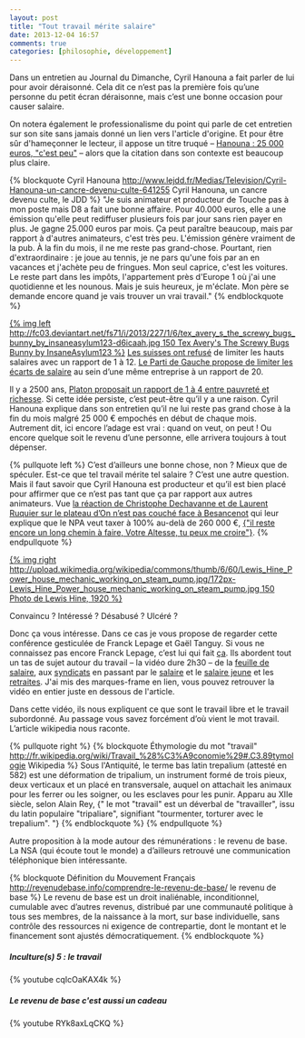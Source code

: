 ```yaml
---
layout: post
title: "Tout travail mérite salaire"
date: 2013-12-04 16:57
comments: true
categories: [philosophie, développement]
---
```


Dans un entretien au Journal du Dimanche, Cyril Hanouna a fait parler de lui pour avoir déraisonné. Cela dit ce n’est pas la première fois qu’une personne du petit écran déraisonne, mais c’est une bonne occasion pour causer salaire.

On notera également le professionalisme du point qui parle de cet entretien sur son site sans jamais donné un lien vers l'article d'origine. Et pour être sûr d'hameçonner le lecteur, il appose un titre truqué – [Hanouna : 25 000 euros, "c'est peu"](http://www.lepoint.fr/ces-gens-la/hanouna-25-000-euros-c-est-tres-peu-01-12-2013-1763746_264.php) – alors que la citation dans son contexte est beaucoup plus claire.

<!-- more -->

{% blockquote Cyril Hanouna http://www.lejdd.fr/Medias/Television/Cyril-Hanouna-un-cancre-devenu-culte-641255 Cyril Hanouna, un cancre devenu culte, le JDD %}
"Je suis animateur et producteur de Touche pas à mon poste mais D8 a fait une bonne affaire. Pour 40.000 euros, elle a une émission qu'elle peut rediffuser plusieurs fois par jour sans rien payer en plus. Je gagne 25.000 euros par mois. Ça peut paraître beaucoup, mais par rapport à d'autres animateurs, c'est très peu. L'émission génère vraiment de la pub. À la fin du mois, il ne me reste pas grand-chose. Pourtant, rien d'extraordinaire : je joue au tennis, je ne pars qu'une fois par an en vacances et j'achète peu de fringues. Mon seul caprice, c'est les voitures. Le reste part dans les impôts, l'appartement près d'Europe 1 où j'ai une quotidienne et les nounous. Mais je suis heureux, je m'éclate. Mon père se demande encore quand je vais trouver un vrai travail."
{% endblockquote %}

[{% img left http://fc03.deviantart.net/fs71/i/2013/227/1/6/tex_avery_s_the_screwy_bugs_bunny_by_insaneasylum123-d6icaah.jpg 150 Tex Avery's The Screwy Bugs Bunny by InsaneAsylum123 %}](http://www.deviantart.com/?offset=34&view_mode=2&order=9&q=wolf+in+tex)
[Les suisses ont refusé](http://www.rtbf.be/info/monde/detail_initiative-1-12-la-suisse-vote-sur-la-limitation-des-gros-salaires?id=8142395) de limiter les hauts salaires avec un rapport de 1 à 12. [Le Parti de Gauche propose de limiter les écarts de salaire](http://www.jean-luc-melenchon.fr/arguments/taxer-les-riches-avec-le-revenu-maximum-et-le-salaire-maximum/) au sein d’une même entreprise à un rapport de 20.

Il y a 2500 ans, [Platon proposait un rapport de 1 à 4 entre pauvreté et richesse](http://alternatives-economiques.fr/blogs/gadrey/2008/11/17/l%E2%80%99eventail-acceptable-des-revenus-platon-georges-marchais-etc). Si cette idée persiste, c’est peut-être qu’il y a une raison. Cyril Hanouna explique dans son entretien qu’il ne lui reste pas grand chose à la fin du mois malgré 25 000 € empochés en début de chaque mois. Autrement dit, ici encore l’adage est vrai : quand on veut, on peut ! Ou encore quelque soit le revenu d’une personne, elle arrivera toujours à tout dépenser.

{% pullquote left %}
C’est d’ailleurs une bonne chose, non ? Mieux que de spéculer. Est-ce que tel travail mérite tel salaire ? C’est une autre question. Mais il faut savoir que Cyril Hanouna est producteur et qu’il est bien placé pour affirmer que ce n’est pas tant que ça par rapport aux autres animateurs. Vue [la réaction de Christophe Dechavanne et de Laurent Ruquier sur le plateau d’On n’est pas couché face à Besancenot](http://youtu.be/3K6Vz1WmnXI?t=1h7m51s) qui leur explique que le NPA veut taxer à 100% au-delà de 260 000 €, [{"il reste encore un long chemin à faire, Votre Altesse, tu peux me croire"}](http://youtu.be/b6IKv7rXRtY?t=1m13s).
{% endpullquote %}

[{% img right http://upload.wikimedia.org/wikipedia/commons/thumb/6/60/Lewis_Hine_Power_house_mechanic_working_on_steam_pump.jpg/172px-Lewis_Hine_Power_house_mechanic_working_on_steam_pump.jpg 150 Photo de Lewis Hine, 1920 %}](http://commons.wikimedia.org/wiki/File:Lewis_Hine_Power_house_mechanic_working_on_steam_pump.jpg)

Convaincu ? Intéressé ? Désabusé ? Ulcéré ?

Donc ça vous intéresse. Dans ce cas je vous propose de regarder cette conférence gesticulée de Franck Lepage et Gaël Tanguy. Si vous ne connaissez pas encore Franck Lepage, c’est lui qui fait [ça](http://youtu.be/oNJo-E4MEk8). Ils abordent tout un tas de sujet autour du travail – la vidéo dure 2h30 – de la [feuille de salaire](http://youtu.be/cqIcOaKAX4k?t=52m49s), aux [syndicats](http://youtu.be/cqIcOaKAX4k?t=1h33m7s) en passant par le [salaire](http://youtu.be/cqIcOaKAX4k?t=2h11m00s) et le [salaire jeune](http://youtu.be/cqIcOaKAX4k?t=2h11m52s) et les [retraites](http://youtu.be/cqIcOaKAX4k?t=2h11m52s). J'ai mis des marques-frame en lien, vous pouvez retrouver la vidéo en entier juste en dessous de l'article.

Dans cette vidéo, ils nous expliquent ce que sont le travail libre et le travail subordonné. Au passage vous savez forcément d’où vient le mot travail. L’article wikipedia nous raconte.

{% pullquote right %}
{% blockquote Éthymologie du mot "travail" http://fr.wikipedia.org/wiki/Travail_%28%C3%A9conomie%29#.C3.89tymologie Wikipedia %}
Sous l'Antiquité, le terme bas latin trepalium (attesté en 582) est une déformation de tripalium, un instrument formé de trois pieux, deux verticaux et un placé en transversale, auquel on attachait les animaux pour les ferrer ou les soigner, ou les esclaves pour les punir.
Apparu au XIIe siècle, selon Alain Rey, {" le mot "travail" est un déverbal de "travailler", issu du latin populaire "tripaliare", signifiant "tourmenter, torturer avec le trepalium". "}
{% endblockquote %}
{% endpullquote %}

Autre proposition à la mode autour des rémunérations : le revenu de base. La NSA (qui écoute tout le monde) a d’ailleurs retrouvé une communication téléphonique bien intéressante.


{% blockquote Définition du Mouvement Français http://revenudebase.info/comprendre-le-revenu-de-base/ le revenu de base %}
Le revenu de base est un droit inaliénable, inconditionnel, cumulable avec d’autres revenus, distribué par une communauté politique à tous ses membres, de la naissance à la mort, sur base individuelle, sans contrôle des ressources ni exigence de contrepartie, dont le montant et le financement sont ajustés démocratiquement.
{% endblockquote %}

##### Inculture(s) 5 : le travail
{% youtube cqIcOaKAX4k %}

##### Le revenu de base c'est aussi un cadeau
{% youtube RYk8axLqCKQ %}